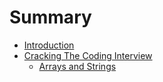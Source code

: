 # Summary

* [Introduction](README.md)
* [Cracking The Coding Interview](CC150.md)
   * [Arrays and Strings](CC1.md)

